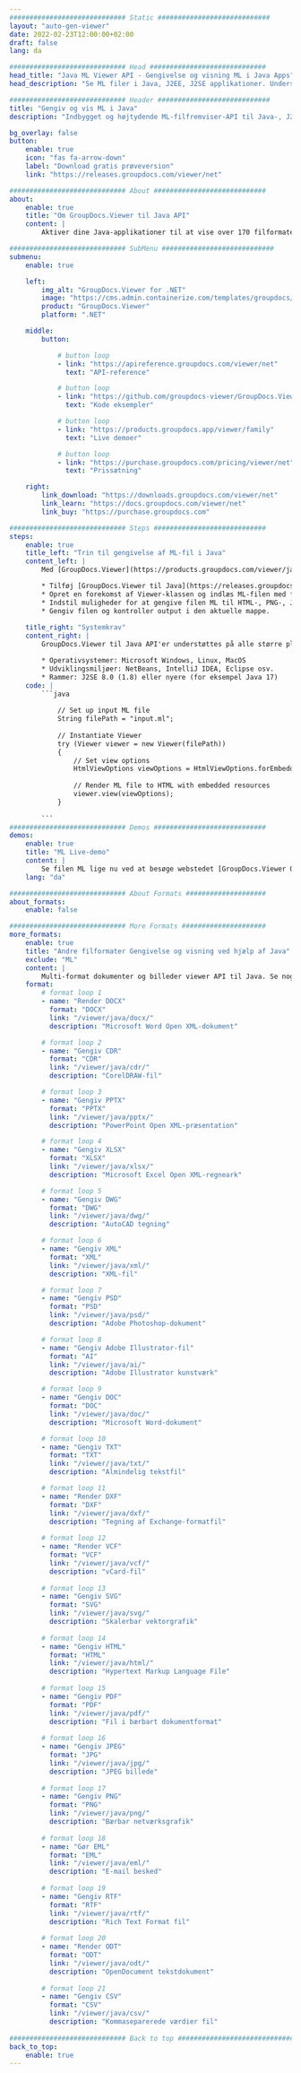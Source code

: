 ```yaml
---
############################# Static ############################
layout: "auto-gen-viewer"
date: 2022-02-23T12:00:00+02:00
draft: false
lang: da

############################# Head #############################
head_title: "Java ML Viewer API - Gengivelse og visning ML i Java Apps"
head_description: "Se ML filer i Java, J2EE, J2SE applikationer. Understøtter visning af mere end 170 dokument- og billedfilformater i HTML-, PDF- eller billedtilstand med avancerede funktioner til at administrere dokumentvisningsmuligheder."

############################# Header ############################
title: "Gengiv og vis ML i Java" 
description: "Indbygget og højtydende ML-filfremviser-API til Java-, J2EE- og J2SE-baserede applikationer, der understøtter en lang række yderligere funktioner til at tilpasse udseendet af outputdokumentformatet." 

bg_overlay: false
button:
    enable: true
    icon: "fas fa-arrow-down"
    label: "Download gratis prøveversion"
    link: "https://releases.groupdocs.com/viewer/net"

############################# About ############################
about:
    enable: true
    title: "Om GroupDocs.Viewer til Java API" 
    content: |
        Aktiver dine Java-applikationer til at vise over 170 filformater i HTML-, PDF- eller billedtilstande ved hjælp af GroupDocs.Viewer til Java API'er uden yderligere software installeret; såsom Microsoft Office, Apache Open Office, Adobe Acrobat Reader osv. Udviklere kan nemt se alle populære billeder og dokumenttyper inklusive Microsoft Office, OpenDocument, HTML, PDF, Arkiv, Diagrammer, Photoshop, AutoCAD og programmeringssprogformater inde i Java-applikationerne med hurtig gengivelse af højeste kvalitet.

############################# SubMenu ############################
submenu:
    enable: true

    left:
        img_alt: "GroupDocs.Viewer for .NET"
        image: "https://cms.admin.containerize.com/templates/groupdocs/images/product-logos/90x90-noborder/groupdocs-viewer-net.png"
        product: "GroupDocs.Viewer"
        platform: ".NET"

    middle:
        button:

            # button loop
            - link: "https://apireference.groupdocs.com/viewer/net"
              text: "API-reference"

            # button loop
            - link: "https://github.com/groupdocs-viewer/GroupDocs.Viewer-for-.NET"
              text: "Kode eksempler"

            # button loop
            - link: "https://products.groupdocs.app/viewer/family"
              text: "Live demoer"

            # button loop
            - link: "https://purchase.groupdocs.com/pricing/viewer/net"
              text: "Prissætning"

    right:
        link_download: "https://downloads.groupdocs.com/viewer/net"
        link_learn: "https://docs.groupdocs.com/viewer/net"
        link_buy: "https://purchase.groupdocs.com"

############################# Steps ############################
steps:
    enable: true
    title_left: "Trin til gengivelse af ML-fil i Java" 
    content_left: |
        Med [GroupDocs.Viewer](https://products.groupdocs.com/viewer/java/) kan du gengive ML til HTML, JPEG, PNG eller PDF i nogle få trin.

        * Tilføj [GroupDocs.Viewer til Java](https://releases.groupdocs.com/viewer/java/) som en afhængighed til dit projekt. 
        * Opret en forekomst af Viewer-klassen og indlæs ML-filen med fuld sti. 
        * Indstil muligheder for at gengive filen ML til HTML-, PNG-, JPEG- eller PDF-format. 
        * Gengiv filen og kontroller output i den aktuelle mappe. 
        
    title_right: "Systemkrav" 
    content_right: |
        GroupDocs.Viewer til Java API'er understøttes på alle større platforme og operativsystemer. Før du udfører koden nedenfor, skal du sørge for, at du har følgende forudsætninger installeret på dit system.

        * Operativsystemer: Microsoft Windows, Linux, MacOS 
        * Udviklingsmiljøer: NetBeans, IntelliJ IDEA, Eclipse osv. 
        * Rammer: J2SE 8.0 (1.8) eller nyere (for eksempel Java 17) 
    code: |
        ```java
                        
            // Set up input ML file
            String filePath = "input.ml";
        
            // Instantiate Viewer
            try (Viewer viewer = new Viewer(filePath))
            {
            	// Set view options 
            	HtmlViewOptions viewOptions = HtmlViewOptions.forEmbeddedResources();
                    
            	// Render ML file to HTML with embedded resources
            	viewer.view(viewOptions);
            }
             
        ```
############################# Demos ############################
demos:
    enable: true
    title: "ML Live-demo"
    content: |
        Se filen ML lige nu ved at besøge webstedet [GroupDocs.Viewer Online Apps](https://products.groupdocs.app/viewer/ml).
    lang: "da"

############################# About Formats ####################
about_formats:
    enable: false

############################# More Formats #####################
more_formats:
    enable: true
    title: "Andre filformater Gengivelse og visning ved hjælp af Java"
    exclude: "ML"
    content: |
        Multi-format dokumenter og billeder viewer API til Java. Se nogle af de populære filformater nedenfor uden eksterne seere.
    format: 
        # format loop 1
        - name: "Render DOCX"
          format: "DOCX"
          link: "/viewer/java/docx/"
          description: "Microsoft Word Open XML-dokument" 

        # format loop 2
        - name: "Gengiv CDR" 
          format: "CDR"
          link: "/viewer/java/cdr/"
          description: "CorelDRAW-fil" 

        # format loop 3
        - name: "Gengiv PPTX"
          format: "PPTX"
          link: "/viewer/java/pptx/"
          description: "PowerPoint Open XML-præsentation" 

        # format loop 4
        - name: "Gengiv XLSX"
          format: "XLSX"
          link: "/viewer/java/xlsx/"
          description: "Microsoft Excel Open XML-regneark" 

        # format loop 5
        - name: "Gengiv DWG"
          format: "DWG"
          link: "/viewer/java/dwg/"
          description: "AutoCAD tegning"

        # format loop 6
        - name: "Gengiv XML"
          format: "XML"
          link: "/viewer/java/xml/"
          description: "XML-fil"

        # format loop 7
        - name: "Gengiv PSD"
          format: "PSD"
          link: "/viewer/java/psd/"
          description: "Adobe Photoshop-dokument"

        # format loop 8
        - name: "Gengiv Adobe Illustrator-fil"
          format: "AI"
          link: "/viewer/java/ai/"
          description: "Adobe Illustrator kunstværk"

        # format loop 9
        - name: "Gengiv DOC"
          format: "DOC"
          link: "/viewer/java/doc/"
          description: "Microsoft Word-dokument" 

        # format loop 10
        - name: "Gengiv TXT" 
          format: "TXT"
          link: "/viewer/java/txt/"
          description: "Almindelig tekstfil" 

        # format loop 11
        - name: "Render DXF" 
          format: "DXF"
          link: "/viewer/java/dxf/"
          description: "Tegning af Exchange-formatfil"  
          
        # format loop 12
        - name: "Render VCF"
          format: "VCF"
          link: "/viewer/java/vcf/"
          description: "vCard-fil"  
              
        # format loop 13
        - name: "Gengiv SVG"
          format: "SVG"
          link: "/viewer/java/svg/"
          description: "Skalerbar vektorgrafik" 
          
        # format loop 14
        - name: "Gengiv HTML"
          format: "HTML"
          link: "/viewer/java/html/"
          description: "Hypertext Markup Language File" 
          
        # format loop 15
        - name: "Gengiv PDF"
          format: "PDF"
          link: "/viewer/java/pdf/"
          description: "Fil i bærbart dokumentformat"
          
        # format loop 16
        - name: "Gengiv JPEG"
          format: "JPG"
          link: "/viewer/java/jpg/"
          description: "JPEG billede"
          
        # format loop 17
        - name: "Gengiv PNG"
          format: "PNG"
          link: "/viewer/java/png/"
          description: "Bærbar netværksgrafik" 
          
        # format loop 18
        - name: "Gør EML"
          format: "EML"
          link: "/viewer/java/eml/"
          description: "E-mail besked" 
          
        # format loop 19
        - name: "Gengiv RTF"
          format: "RTF"
          link: "/viewer/java/rtf/"
          description: "Rich Text Format fil" 
          
        # format loop 20
        - name: "Render ODT"
          format: "ODT"
          link: "/viewer/java/odt/"
          description: "OpenDocument tekstdokument" 
          
        # format loop 21
        - name: "Gengiv CSV"
          format: "CSV"
          link: "/viewer/java/csv/"
          description: "Kommaseparerede værdier fil" 
          
############################# Back to top ###############################
back_to_top:
    enable: true
---
```

